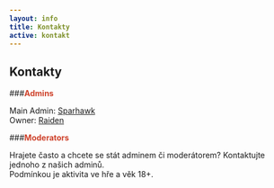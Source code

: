 ```yaml
---
layout: info
title: Kontakty
active: kontakt
---
```


## Kontakty

<section>
  <style type="text/css" scoped>
    span {
      color: #ce422b;
      font-weight: bold
    }
  </style>

###<span>Admins</span>  

Main Admin: [Sparhawk](http://steamcommunity.com/id/Sp4rh4wk/)  
Owner:</span> [Raiden](http://steamcommunity.com/profiles/76561197990907444/)

###<span>Moderators</span>  

 

Hrajete často a chcete se stát adminem či moderátorem? Kontaktujte jednoho z našich adminů.  
Podmínkou je aktivita ve hře a věk 18+.

</section>
